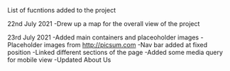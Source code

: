 List of fucntions added to the project


22nd July 2021
    -Drew up a map for the overall view of the project

23rd July 2021
    -Added main containers and placeoholder images
    -Placeholder images from http://picsum.com
    -Nav bar added at fixed position
    -Linked different sections of the page
    -Added some media query for mobile view
    -Updated About Us 
    